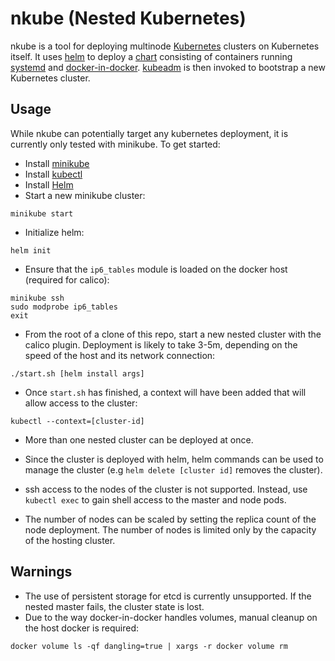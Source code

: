 # nkube (Nested Kubernetes)

nkube is a tool for deploying multinode
[Kubernetes](http://kubernetes.io) clusters on Kubernetes itself.  It
uses [helm](https://github.com/kubernetes/helm) to deploy a
[chart](https://github.com/kubernetes/helm/blob/master/docs/charts.md)
consisting of containers running
[systemd](https://www.freedesktop.org/wiki/Software/systemd/) and
[docker-in-docker](https://github.com/jpetazzo/dind).
[kubeadm](http://kubernetes.io/docs/getting-started-guides/kubeadm/)
is then invoked to bootstrap a new Kubernetes cluster.

## Usage

While nkube can potentially target any kubernetes deployment, it is
currently only tested with minikube.  To get started:

- Install [minikube](https://github.com/kubernetes/minikube/releases)
- Install [kubectl](http://kubernetes.io/docs/user-guide/prereqs/)
- Install [Helm](https://github.com/kubernetes/helm#install)
- Start a new minikube cluster:

```
minikube start
```

- Initialize helm:

```
helm init
```

- Ensure that the ``ip6_tables`` module is loaded on the docker host (required for calico):

```
minikube ssh
sudo modprobe ip6_tables
exit
```

- From the root of a clone of this repo, start a new nested cluster
  with the calico plugin.  Deployment is likely to take 3-5m,
  depending on the speed of the host and its network connection:

```
./start.sh [helm install args]
```

- Once ``start.sh`` has finished, a context will have been added that
  will allow access to the cluster:

```
kubectl --context=[cluster-id]
```

- More than one nested cluster can be deployed at once.

- Since the cluster is deployed with helm, helm commands can be used
  to manage the cluster (e.g ``helm delete [cluster id]`` removes the
  cluster).

- ssh access to the nodes of the cluster is not supported.  Instead,
  use ``kubectl exec`` to gain shell access to the master and node
  pods.

- The number of nodes can be scaled by setting the replica count of
  the node deployment.  The number of nodes is limited only by the
  capacity of the hosting cluster.

## Warnings

- The use of persistent storage for etcd is currently unsupported.  If
  the nested master fails, the cluster state is lost.
- Due to the way docker-in-docker handles volumes, manual cleanup on
  the host docker is required:

```
docker volume ls -qf dangling=true | xargs -r docker volume rm
```
